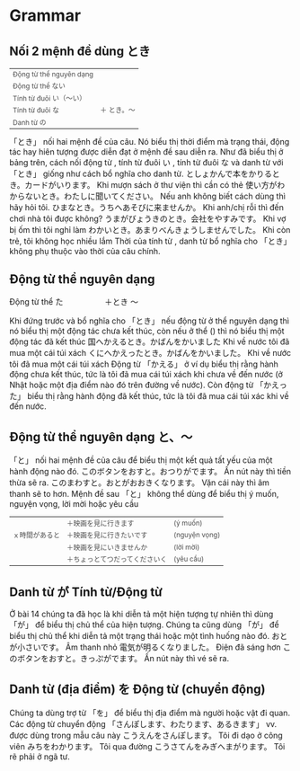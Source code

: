 # Grammar

## Nối 2 mệnh đề dùng とき

 <table style="width:100%;font-size:12px;color:#4b4b4b;" align="center"><tr><td>Động từ thể nguyên dạng</td>  <td></td> </tr> <tr><td>Động từ thể ない</td> <td></td>  </tr><tr><td>Tính từ đuôi い（～い）</td>  <td></td> </tr><tr><td>Tính từ đuôi な</td>  <td>＋ とき。～</td> </tr><tr><td>Danh từ の</td> <td></td> </tr></table>
 「とき」 nối hai mệnh đề của câu. Nó biểu thị thời điểm mà trạng thái, động tác hay hiên tượng được diễn đạt ở mệnh đề sau diễn ra. Như đã biểu thị ở bảng trên, cách nối động từ , tính từ đuôi い , tính từ đuôi な và danh từ với 「とき」 giống như cách bổ nghĩa cho danh từ. 
 としょかんで本をかりるとき。カードがいります。
 Khi mượn sách ở thư viện thì cần có thẻ
 使い方がわからないとき。わたしに聞いてください。
 Nếu anh không biết cách dùng thì hãy hỏi tôi. 
 ひまなとき。うちへあそびに来ませんか。
 Khi anh/chị rỗi thì đến chơi nhà tôi được không?
 うまがびょうきのとき。会社をやすみです。
 Khi vợ bị ốm thì tôi nghỉ làm
 わかいとき。あまりべんきょうしませんでした。
 Khi còn trẻ, tôi không học nhiều lắm
 Thời của tính từ , danh từ bổ nghĩa cho 「とき」 không phụ thuộc vào thời của câu chính. 

## Động từ thể nguyên dạng
Động từ thể た　　　　　      ＋とき ～

 Khi đứng trước và bổ nghĩa cho 「とき」 nếu động từ ở thể nguyên dạng thì nó biểu thị một động tác chưa kết thúc, còn nếu ở thể () thì nó biểu thị một động tác đã kết thúc
 国へかえるとき。かばんをかいました
 Khi về nước tôi đã mua một cái túi xách
 くにへかえったとき。かばんをかいました。
 Khi về nước tôi đã mua một cái túi xách
 Động từ 「かえる」 ở ví dụ biểu thị rằng hành động chưa kết thúc, tức là tôi đã mua cái túi xách khi chưa về đến nước (ở Nhật hoặc một địa điểm nào đó trên đường về nước). Còn động từ 「かえった」 biểu thị rằng hành động đã kết thúc, tức là tôi đã mua cái túi xác khi về đến nước. 

## Động từ thể nguyên dạng と、～

 「と」 nối hai mệnh đề của câu để biểu thị một kết quả tất yếu của một hành động nào đó. 
 このボタンをおすと。おつりがでます。
 Ấn nút này thì tiền thừa sẽ ra.
 このまわすと。おとがおおきくなります。
 Vặn cái này thì âm thanh sẽ to hơn.
 Mệnh đề sau 「と」 không thể dùng để biểu thị ý muốn, nguyện vọng, lời mời hoặc yêu cầu
 <table style="width:100%;font-size:12px;color:#4b4b4b;" align="center"><tr> <td></td> <td>＋映画を見に行きます</td> <td> (ý muốn) </td> </tr><tr> <td>ｘ時間があると</td> <td>＋映画を見に行きたいです</td> <td> (nguyện vọng) </td> </tr><tr> <td></td> <td>＋映画を見にいきませんか</td> <td> (lời mời) </td> </tr><tr> <td></td> <td>＋ちょっとてつだってくださいく</td> <td> (yêu cầu) </td> </tr> </table>

## Danh từ が Tính từ/Động từ

 Ở bài 14 chúng ta đã học là khi diễn tả một hiện tượng tự nhiên thì dùng 「が」 để biểu thị chủ thể của hiện tượng. Chúng ta cũng dùng 「が」 để biểu thị chủ thể khi diễn tả một trạng thái hoặc một tình huống nào đó. 
 おとが小さいです。
 Âm thanh nhỏ
 電気が明るくなりました。
 Điện đã sáng hơn
 このボタンをおすと。きっぷがでます。
 Ấn nút này thì vé sẽ ra. 

## Danh từ (địa điểm) を Động từ (chuyển động) 

 Chúng ta dùng trợ từ 「を」 để biểu thị địa điểm mà người hoặc vật đi quan. Các động từ chuyển động 「さんぽします、わたります、あるきます」 vv. được dùng trong mẫu câu này
 こうえんをさんぽします。
 Tôi đi dạo ở công viên
 みちをわかります。
 Tôi qua đường
 こうさてんをみぎへまがります。
 Tôi rẽ phải ở ngã tư. 

